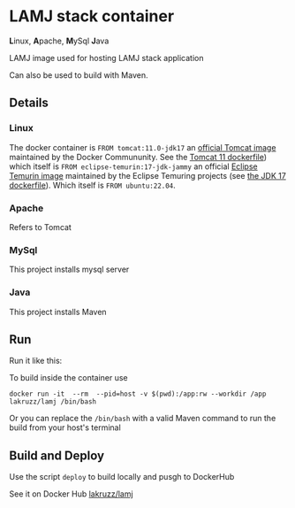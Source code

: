 #  LAMJ stack container

**L**inux, **A**pache, **M**ySql **J**ava

LAMJ image used for hosting LAMJ stack application

Can also be used to build with Maven. 

## Details

### Linux
The docker container is `FROM tomcat:11.0-jdk17` an [official Tomcat image](https://hub.docker.com/_/tomcat) maintained by the Docker Commununity. See the [Tomcat 11 dockerfile](https://github.com/docker-library/tomcat/blob/f413ee3c1b5be50b58db8cd1e9caff62a040b868/11.0/jdk17/temurin-jammy/Dockerfile)) which itself is `FROM eclipse-temurin:17-jdk-jammy` an official [Eclipse Temurin image](https://hub.docker.com/_/eclipse-temurin) maintained by the Eclipse Temuring projects (see [the JDK 17 dockerfile](https://github.com/adoptium/containers/blob/d3c9617e83eb706aff74c095fd531fe31e359674/17/jdk/ubuntu/jammy/Dockerfile.releases.full)). Which itself is `FROM ubuntu:22.04`.

### Apache
Refers to Tomcat

### MySql
This project installs mysql server

### Java
This project installs Maven

## Run

Run it like this:

To build inside the container use
``` shell
docker run -it  --rm  --pid=host -v $(pwd):/app:rw --workdir /app lakruzz/lamj /bin/bash
```

Or you can replace the `/bin/bash` with a valid Maven command to run the build from your host's terminal

## Build and Deploy

Use the script `deploy` to build locally and pusgh to DockerHub



See it on Docker Hub [lakruzz/lamj](https://hub.docker.com/repository/docker/lakruzz/lamj)

